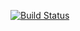 [![Build 
Status](https://travis-ci.com/VyacheslavPesherov/lab3.svg?branch=master)](https://travis-ci.com/VyacheslavPesherov/lab3)
